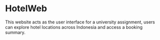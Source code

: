 # HotelWeb

This website acts as the user interface for a university assignment, users can explore hotel locations across Indonesia and access a booking summary.
